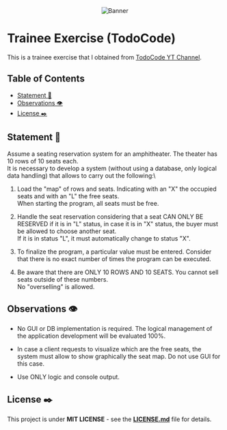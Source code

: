 <div align="center">
    <img src="https://todocodeacademy.com/wp-content/uploads/2020/09/Logo1-3.png" alt="Banner">
</div>

# Trainee Exercise (TodoCode)

This is a trainee exercise that I obtained from [TodoCode YT Channel](https://www.youtube.com/watch?v=npfzSC8B3aM&list=WL&index=2&t=1088s).

## Table of Contents

- [Statement 📄](#statement)
- [Observations 👁️](#observations)
- [License ✒️](#license)
 
## Statement 📄

Assume a seating reservation system for an amphitheater. The theater has 10 rows of 10 seats each.\
It is necessary to develop a system (without using a database, only logical data handling) that allows to carry out the following:\
1. Load the "map" of rows and seats. Indicating with an "X" the occupied seats and with an "L" the free seats.\
When starting the program, all seats must be free.

2. Handle the seat reservation considering that a seat CAN ONLY BE RESERVED if it is in "L" status, in case it is in "X" status, the buyer must be allowed to choose another seat.\
If it is in status "L", it must automatically change to status "X".

3. To finalize the program, a particular value must be entered. Consider that there is no exact number of times the program can be executed.

4. Be aware that there are ONLY 10 ROWS AND 10 SEATS. You cannot sell seats outside of these numbers.\
No "overselling" is allowed.

## Observations 👁️

* No GUI or DB implementation is required. The logical management of the application development will be evaluated 100%.

* In case a client requests to visualize which are the free seats, the system must allow to show graphically the seat map. Do not use GUI for this case.

* Use ONLY logic and console output.

## License ✒️

This project is under **MIT LICENSE** - see the **[LICENSE.md](LICENSE.md)** file for details.